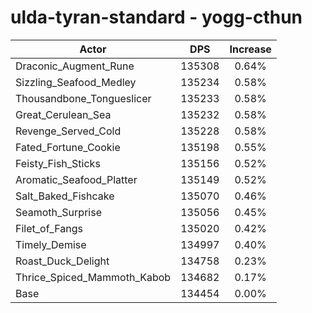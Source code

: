 # ulda-tyran-standard - yogg-cthun
| Actor | DPS | Increase |
|---|:---:|:---:|
|Draconic_Augment_Rune|135308|0.64%|
|Sizzling_Seafood_Medley|135234|0.58%|
|Thousandbone_Tongueslicer|135233|0.58%|
|Great_Cerulean_Sea|135232|0.58%|
|Revenge_Served_Cold|135228|0.58%|
|Fated_Fortune_Cookie|135198|0.55%|
|Feisty_Fish_Sticks|135156|0.52%|
|Aromatic_Seafood_Platter|135149|0.52%|
|Salt_Baked_Fishcake|135070|0.46%|
|Seamoth_Surprise|135056|0.45%|
|Filet_of_Fangs|135020|0.42%|
|Timely_Demise|134997|0.40%|
|Roast_Duck_Delight|134758|0.23%|
|Thrice_Spiced_Mammoth_Kabob|134682|0.17%|
|Base|134454|0.00%|
